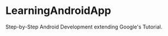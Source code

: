 LearningAndroidApp
==================

Step-by-Step Android Development extending Google's Tutorial.
